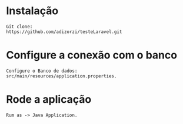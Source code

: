 
# Instalação

```
Git clone:
https://github.com/adizorzi/testeLaravel.git
```
# Configure a conexão com o banco
```
Configure o Banco de dados:
src/main/resources/application.properties.
```
# Rode a aplicação
```
Rum as -> Java Application.
